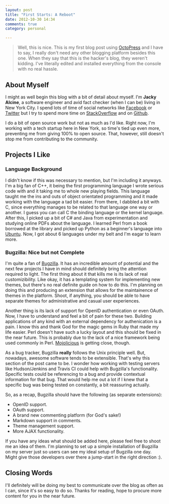 ```yaml
---
layout: post
title: "First Starts: A Reboot"
date: 2012-10-30 14:34
comments: true
category: personal

---
```


> Well, this is nice. This is my first blog post using [OctoPress](http://www.octopress.org)
> and I have to say, I really don't need any other blogging platform besides this one.
> When they say that this is the hacker's blog, they weren't kidding. I've literally
> edited and installed everything from the console with no real hassle.

<!-- more -->
About Myself
----

I might as well begin this blog with a bit of detail about myself. I'm __Jacky Alcine__,
  a software engineer and avid fact checker (when I can be) living in New York City. I spend
  lots of time of social networks like [Facebook](http://www.facebook.com/jacky.alcine) or
  [Twitter](http://www.twitter.com/jackyalcine) but I try to spend more time on
  [StackOverflow](http://stackoverflow.com/users/602588/jalcine) and on [Github](http://www.github.com/jalcine).

I do a bit of open source work but not as much as I'd like. Right now, I'm working with a tech startup
  here in New York, so time's tied up even more, preventing me from giving 100% to open source.
  That, however, still doesn't stop me from contributing to the community.

Projects I Like
----

### Language Background ###

I didn't know if this was necessary to mention, but I'm including it anyways. I'm a big fan of
C++, it being the first programming language I wrote serious code with and it taking me to whole
new playing fields. This language taught me the ins and outs of object orientated programming and
it made working with the language a tad bit easier. From there, I dabbled a bit with C, since everything
manages to be related to that language one way or another. I guess you can call C the binding language or
the kernel language. After this, I picked up a bit of C# and Java from experimentation and studying online
PDFs about the language. I learned Perl from a book borrowed at the library and picked up Python as a beginner's
language into [Ubuntu](http://www.ubuntu.com). Now, I got about 6 languages under my belt and I'm eagar to learn
more.

### Bugzilla: Nice but not Complete ###
I'm quite a fan of [Bugzilla](http://www.bugzilla.org). It has an incredible amount of potential and the next
few projects I have in mind should definitely bring the attention required to light. The first thing about it
that kills me is its lack of real customizibility. Like okay, it has a templating system for implementing new
themes, but there's no real definite guide on how to do this. I'm planning on doing this and producing an extension
that allows for the maintainence of themes in the platform. Shoot, if anything, you should be able to have separate themes
for administrative and casual user experiences.

Another thing is its lack of support for OpenID authentication or even OAuth.
Now, I have to understand and feel a bit of pain for these two. Building applications of any kind with an external dependency for
authenication is a pain. I know this and thank God for the magic gems in Ruby that made my life easier. Perl doesn't have such a lucky
layout and this should be fixed in the near future. This is probably due to the lack of a nice framework being used commonly in Perl.
[Mojolicious](http://mojolicio.us/) is getting close, though.

As a bug tracker, Bugzilla __really__ follows the Unix principle well. But, nowadays, awesome software tends to be extensible.
That's why this section of the post came to be. I wonder how working with testing servers like Hudson/Jenkins and Travis CI could help
with Bugzilla's functionality. Specific tests could be referencing to a bug and provide contextual information for that bug. That would
help me out a lot if I knew that a specific bug was being tested on constantly, a bit reassuring actually.

So, as a recap, Bugzilla should have the following (as separate extensions):

+ OpenID support.
+ OAuth support.
+ A brand new commenting platform (for God's sake!)
+ Markdown support in comments.
+ Theme management support.
+ More AJAX functionality.

If you have any ideas what should be added here, please feel free to shoot me an idea of them.
I'm planning to set up a simple installation of Bugzilla on my server just so users can see my ideal setup of Bugzilla one day.
Might give those developers over there a jump-start in the right direction :).

Closing Words
---

I'll definitely will be doing my best to communicate over the blog as often as I can, since it's so easy to do so.
Thanks for reading, hope to procure more content for you in the near future.
